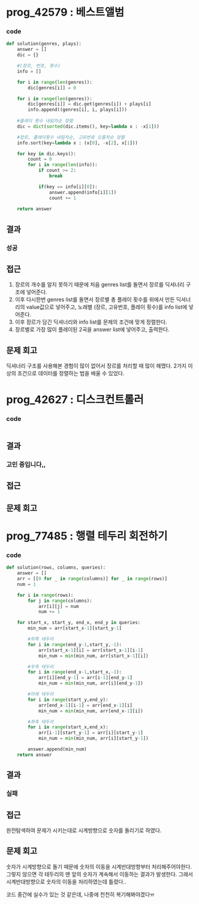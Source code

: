 # prog_42579 : 베스트앨범
### code
```python
def solution(genres, plays):
    answer = []
    dic = {}

    #(장르, 번호, 횟수)
    info = []

    for i in range(len(genres)):
        dic[genres[i]] = 0

    for i in range(len(genres)):
        dic[genres[i]] = dic.get(genres[i]) + plays[i]
        info.append((genres[i], i, plays[i]))
    
    #플레이 횟수 내림차순 정렬
    dic = dict(sorted(dic.items(), key=lambda x : -x[1]))

    #장르, 플레이횟수 내림차순, 고유번호 오름차순 정렬
    info.sort(key=lambda x : (x[0], -x[2], x[1]))

    for key in dic.keys():
        count = 0
        for i in range(len(info)):
            if count >= 2:
                break

            if(key == info[i][0]):
                answer.append(info[i][1])
                count += 1
                
    return answer
  ```
## 결과
### 성공
## 접근
1. 장르의 개수를 알지 못하기 때문에 처음 genres list를 돌면서 장르를 딕셔너리 구조에 넣어준다.
2. 이후 다시한번 genres list를 돌면서 장르별 총 플레이 횟수를 위에서 만든 딕셔너리의 value값으로 넣어주고, 노래별 (장르, 고유번호, 플레이 횟수)를 info list에 넣어준다.
3. 이후 장르가 담긴 딕셔너리와 info list를 문제의 조건에 맞게 정렬한다.
4. 장르별로 가장 많이 플레이된 2곡을 answer list에 넣어주고, 출력한다.
## 문제 회고
딕셔너리 구조를 사용해본 경험이 많이 없어서 장르를 처리할 때 많이 헤맸다.
2가지 이상의 조건으로 데이터를 정렬하는 법을 배울 수 있었다.

# prog_42627 : 디스크컨트롤러
### code
```python

  ```
## 결과
### 고민 중입니다,,
## 접근

## 문제 회고


# prog_77485 : 행렬 테두리 회전하기
### code
```python
def solution(rows, columns, queries):
    answer = []
    arr = [[0 for _ in range(columns)] for _ in range(rows)]
    num = 1

    for i in range(rows):
        for j in range(columns):
            arr[i][j] = num
            num += 1

    for start_x, start_y, end_x, end_y in queries:
        min_num = arr[start_x-1][start_y-1]

        #위쪽 테두리
        for i in range(end_y-1,start_y,-1):
            arr[start_x-1][i] = arr[start_x-1][i-1]
            min_num = min(min_num, arr[start_x-1][i])

        #우측 테두리
        for i in range(end_x-1,start_x,-1):
            arr[i][end_y-1] = arr[i-1][end_y-1]
            min_num = min(min_num, arr[i][end_y-1])

        #아래 테두리
        for i in range(start_y,end_y):
            arr[end_x-1][i-1] = arr[end_x-1][i]
            min_num = min(min_num, arr[end_x-1][i])

        #좌측 테두리
        for i in range(start_x,end_x):
            arr[i-1][start_y-1] = arr[i][start_y-1]
            min_num = min(min_num, arr[i][start_y-1])

        answer.append(min_num)
    return answer
  ```
## 결과
### 실패
## 접근
완전탐색하여 문제가 시키는대로 시계방향으로 숫자를 돌리기로 하였다.
## 문제 회고
숫자가 시계방향으로 돌기 때문에 숫자의 이동을 시계반대방향부터 처리해주어야한다.
그렇지 않으면 각 테두리의 맨 앞의 숫자가 계속해서 이동하는 결과가 발생한다.
그래서 시계반대방향으로 숫자의 이동을 처리하였는데 틀렸다..

코드 중간에 실수가 있는 것 같은데, 나중에 천천히 복기해봐야겠다ㅠ